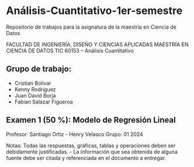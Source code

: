 # Análisis-Cuantitativo-1er-semestre
Repositorio de trabajos para la asignatura de la maestría en Ciencia de Datos

FACULTAD DE INGENIERÍA, DISEÑO Y CIENCIAS 
APLICADAS 
MAESTRÍA EN CIENCIA DE DATOS 
TIC 60153 – Análisis Cuantitativo 

## Grupo de trabajo:
- Cristian Bolivar
- Kenny Rodriguez
- Juan David Borja
- Fabian Salazar Figueroa

## Examen 1 (50 %): Modelo de Regresión Lineal 
Profesor: Santiago Ortiz - Henry Velasco 
Grupo: 01 2024

Notas: Todas las respuestas, gráficas, tablas y operaciones deben ser debidamente justificadas. - La información que sea obtenida de alguna fuente debe ser citada y referenciada en el documento a entregar. 

